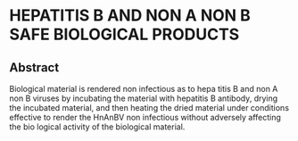 # HEPATITIS B AND NON A NON B SAFE BIOLOGICAL PRODUCTS

## Abstract
Biological material is rendered non infectious as to hepa titis B and non A non B viruses by incubating the material with hepatitis B antibody, drying the incubated material, and then heating the dried material under conditions effective to render the HnAnBV non infectious without adversely affecting the bio logical activity of the biological material.
